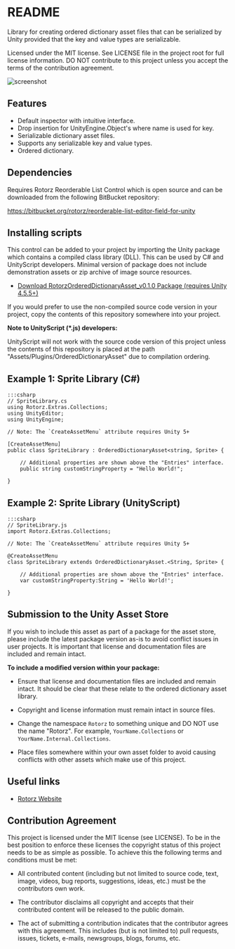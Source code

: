 README
======

Library for creating ordered dictionary asset files that can be serialized by Unity
provided that the key and value types are serializable.

Licensed under the MIT license. See LICENSE file in the project root for full license
information. DO NOT contribute to this project unless you accept the terms of the
contribution agreement.

![screenshot](https://bitbucket.org/rotorz/ordered-dictionary-asset-for-unity/raw/master/screenshot.png)

Features
--------

- Default inspector with intuitive interface.
- Drop insertion for UnityEngine.Object's where name is used for key.
- Serializable dictionary asset files.
- Supports any serializable key and value types.
- Ordered dictionary.

Dependencies
------------

Requires Rotorz Reorderable List Control which is open source and can be downloaded
from the following BitBucket repository:

https://bitbucket.org/rotorz/reorderable-list-editor-field-for-unity

Installing scripts
------------------

This control can be added to your project by importing the Unity package which
contains a compiled class library (DLL). This can be used by C# and UnityScript
developers. Minimal version of package does not include demonstration assets or
zip archive of image source resources.

- [Download RotorzOrderedDictionaryAsset_v0.1.0 Package (requires Unity 4.5.5+)](<https://bitbucket.org/rotorz/ordered-dictionary-asset-for-unity/downloads/RotorzOrderedDictionaryAsset_v0.1.0.unitypackage>)

If you would prefer to use the non-compiled source code version in your project,
copy the contents of this repository somewhere into your project.

**Note to UnityScript (*.js) developers:**

UnityScript will not work with the source code version of this project unless
the contents of this repository is placed at the path "Assets/Plugins/OrderedDictionaryAsset"
due to compilation ordering.

Example 1: Sprite Library (C#)
------------------------------

    :::csharp
    // SpriteLibrary.cs
    using Rotorz.Extras.Collections;
    using UnityEditor;
    using UnityEngine;

    // Note: The `CreateAssetMenu` attribute requires Unity 5+

    [CreateAssetMenu]
    public class SpriteLibrary : OrderedDictionaryAsset<string, Sprite> {

        // Additional properties are shown above the "Entries" interface.
        public string customStringProperty = "Hello World!";

    }

Example 2: Sprite Library (UnityScript)
---------------------------------------

    :::csharp
    // SpriteLibrary.js
    import Rotorz.Extras.Collections;

    // Note: The `CreateAssetMenu` attribute requires Unity 5+

    @CreateAssetMenu
    class SpriteLibrary extends OrderedDictionaryAsset.<String, Sprite> {

        // Additional properties are shown above the "Entries" interface.
        var customStringProperty:String = 'Hello World!';

    }

Submission to the Unity Asset Store
-----------------------------------

If you wish to include this asset as part of a package for the asset store, please
include the latest package version as-is to avoid conflict issues in user projects.
It is important that license and documentation files are included and remain intact.

**To include a modified version within your package:**

- Ensure that license and documentation files are included and remain intact. It should
  be clear that these relate to the ordered dictionary asset library.

- Copyright and license information must remain intact in source files.

- Change the namespace `Rotorz` to something unique and DO NOT use the
  name "Rotorz". For example, `YourName.Collections` or `YourName.Internal.Collections`.

- Place files somewhere within your own asset folder to avoid causing conflicts with
  other assets which make use of this project.

Useful links
------------

- [Rotorz Website](<http://rotorz.com>)

Contribution Agreement
----------------------

This project is licensed under the MIT license (see LICENSE). To be in the best
position to enforce these licenses the copyright status of this project needs to
be as simple as possible. To achieve this the following terms and conditions
must be met:

- All contributed content (including but not limited to source code, text,
  image, videos, bug reports, suggestions, ideas, etc.) must be the
  contributors own work.

- The contributor disclaims all copyright and accepts that their contributed
  content will be released to the public domain.

- The act of submitting a contribution indicates that the contributor agrees
  with this agreement. This includes (but is not limited to) pull requests, issues,
  tickets, e-mails, newsgroups, blogs, forums, etc.